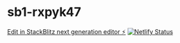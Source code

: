 # sb1-rxpyk47
[Edit in StackBlitz next generation editor ⚡️](https://github.com/Elton8278/sb1-rxpykg47)
[![Netlify Status](https://api.netlify.com/api/v1/badges/6b764c09-6865-4491-a77f-fa329b5d3619/deploy-status)](https://app.netlify.com/sites/bazamplatform/deploys)



